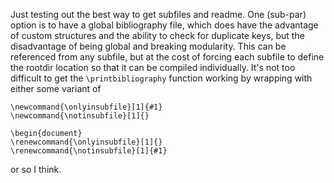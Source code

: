 Just testing out the best way to get subfiles and readme. One (sub-par) option is to have a global bibliography file, which does have the advantage of custom structures and the ability to check for duplicate keys, but the disadvantage of being global and breaking modularity. This can be referenced from any subfile, but at the cost of forcing each subfile to define the rootdir location so that it can be compiled individually. It's not too difficult to get the `\printbibliography` function working by wrapping with either some variant of 

```
\newcommand{\onlyinsubfile}[1]{#1}
\newcommand{\notinsubfile}[1]{}

\begin{document}
\renewcommand{\onlyinsubfile}[1]{}
\renewcommand{\notinsubfile}[1]{#1}
```
or so I think.